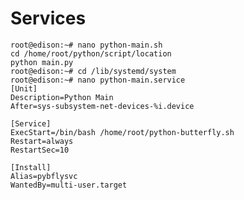 Services
==


    root@edison:~# nano python-main.sh
    cd /home/root/python/script/location
    python main.py
    root@edison:~# cd /lib/systemd/system
    root@edison:~# nano python-main.service
    [Unit]
    Description=Python Main
    After=sys-subsystem-net-devices-%i.device

    [Service]
    ExecStart=/bin/bash /home/root/python-butterfly.sh
    Restart=always
    RestartSec=10 

    [Install]
    Alias=pybflysvc
    WantedBy=multi-user.target

